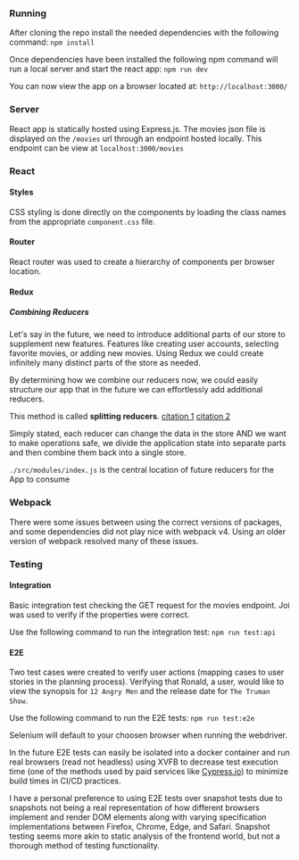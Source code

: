 ### Running

After cloning the repo install the needed dependencies with the following command: ```npm install```

Once dependencies have been installed the following npm command will run a local server and start the react app: ```npm run dev```

You can now view the app on a browser located at: `http://localhost:3000/`

### Server

React app is statically hosted using Express.js. The movies json file is displayed on the `/movies` url through an endpoint hosted locally. This endpoint can be view at `localhost:3000/movies`

### React
#### Styles
CSS styling is done directly on the components by loading the class names from the appropriate `component.css` file.

#### Router
React router was used to create a hierarchy of components per browser location.

#### Redux
##### Combining Reducers

Let's say in the future, we need to introduce additional parts of our store to supplement new features. Features like creating user accounts, selecting favorite movies, or adding new movies. Using Redux we could create infinitely many distinct parts of the store as needed.

By determining how we combine our reducers now, we could easily structure our app that in the future we can effortlessly add additional reducers.

This method is called **splitting reducers**. [citation 1](https://redux.js.org/basics/reducers#splitting-reducers) [citation 2](https://redux.js.org/recipes/structuring-reducers/splitting-reducer-logic)

Simply stated, each reducer can change the data in the store AND we want to make operations safe, we divide the application state into separate parts and then combine them back into a single store.

`./src/modules/index.js` is the central location of future reducers for the App to consume

### Webpack

There were some issues between using the correct versions of packages, and some dependencies did not play nice with webpack v4. Using an older version of webpack resolved many of these issues.

### Testing
#### Integration
Basic integration test checking the GET request for the movies endpoint. Joi was used to verify if the properties were correct.

Use the following command to run the integration test: `npm run test:api`

#### E2E
Two test cases were created to verify user actions (mapping cases to user stories in the planning process). Verifying that Ronald, a user, would like to view the synopsis for `12 Angry Men` and the release date for `The Truman Show`.

Use the following command to run the E2E tests: `npm run test:e2e`

Selenium will default to your choosen browser when running the webdriver.

In the future E2E tests can easily be isolated into a docker container and run real browsers (read not headless) using XVFB to decrease test execution time (one of the methods used by paid services like [Cypress.io](https://www.cypress.io/)) to minimize build times in CI/CD practices.

I have a personal preference to using E2E tests over snapshot tests due to snapshots not being a real representation of how different browsers implement and render DOM elements along with varying specification implementations between Firefox, Chrome, Edge, and Safari. Snapshot testing seems more akin to static analysis of the frontend world, but not a thorough method of testing functionality.